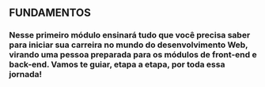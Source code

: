 <h2>
 FUNDAMENTOS
 </h2>
 <h3> 
 Nesse primeiro módulo ensinará tudo que você precisa saber para iniciar sua carreira no mundo do desenvolvimento Web, virando uma pessoa preparada para os módulos de front-end e back-end. Vamos te guiar, etapa a etapa, por toda essa jornada!
 </h3>
